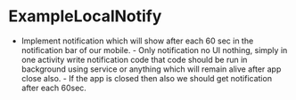 # ExampleLocalNotify
- Implement notification which will show after each 60 sec in the notification bar of our mobile. - Only notification no UI nothing, simply in one activity write notification code that code should be run in background using service or anything which will remain alive after app close also. - If the app is closed then also we should get notification after each 60sec.
